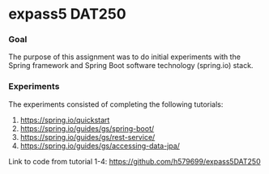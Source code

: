 # expass5 DAT250
### Goal
The purpose of this assignment was to do initial experiments with the Spring framework and Spring Boot software technology (spring.io) stack.

### Experiments
The experiments consisted of completing the following tutorials:
1. https://spring.io/quickstart
2. https://spring.io/guides/gs/spring-boot/
3. https://spring.io/guides/gs/rest-service/
4. https://spring.io/guides/gs/accessing-data-jpa/

Link to code from tutorial 1-4: https://github.com/h579699/expass5DAT250
